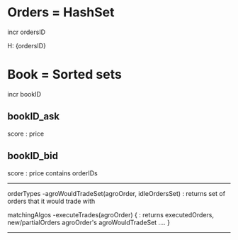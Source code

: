 



Orders  = HashSet
=======
incr ordersID

H: {ordersID}


Book   = Sorted sets
=======
incr bookID

bookID_ask
----------
score   : price

bookID_bid
----------
score   : price
contains orderIDs


--------------------------------------------------------------------------------

orderTypes
-agroWouldTradeSet(agroOrder, idleOrdersSet) : returns set of orders that it would trade with


matchingAlgos
-executeTrades(agroOrder) {           : returns executedOrders, new/partialOrders
  agroOrder's agroWouldTradeSet
  ....
}



----------------------------------------------------------------

